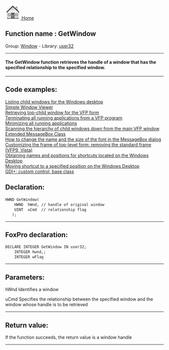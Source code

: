 [<img src="../../images/home.png"> Home ](https://github.com/VFPX/Win32API)  

## Function name : GetWindow
Group: [Window](../../functions_group.md#Window)  -  Library: [user32](../../../libraries.md#user32)  
***  


#### The GetWindow function retrieves the handle of a window that has the specified relationship to the specified window.
***  


## Code examples:
[Listing child windows for the Windows desktop](../../samples/sample_027.md)  
[Simple Window Viewer](../../samples/sample_057.md)  
[Retrieving top-child window for the VFP form](../../samples/sample_209.md)  
[Terminating all running applications from a VFP program](../../samples/sample_243.md)  
[Minimizing all running applications](../../samples/sample_244.md)  
[Scanning the hierarchy of child windows down from the main VFP window](../../samples/sample_261.md)  
[Extended MessageBox Class](../../samples/sample_418.md)  
[How to change the name and the size of the font in the MessageBox dialog](../../samples/sample_434.md)  
[Customizing the frame of top-level form: removing the standard frame (VFP9, Vista)](../../samples/sample_574.md)  
[Obtaining names and positions for shortcuts located on the Windows Desktop](../../samples/sample_579.md)  
[Moving shortcut to a specified position on the Windows Desktop](../../samples/sample_581.md)  
[GDI+: custom control, base class](../../samples/sample_599.md)  

## Declaration:
```foxpro  
HWND GetWindow(
    HWND  hWnd,	// handle of original window
    UINT  uCmd 	// relationship flag
   );  
```  
***  


## FoxPro declaration:
```foxpro  
DECLARE INTEGER GetWindow IN user32;
	INTEGER hwnd,;
	INTEGER wFlag  
```  
***  


## Parameters:
hWnd
Identifies a window

uCmd
Specifies the relationship between the specified window and the window whose handle is to be retrieved  
***  


## Return value:
If the function succeeds, the return value is a window handle  
***  

